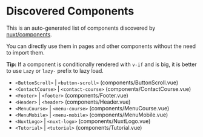 # Discovered Components

This is an auto-generated list of components discovered by [nuxt/components](https://github.com/nuxt/components).

You can directly use them in pages and other components without the need to import them.

**Tip:** If a component is conditionally rendered with `v-if` and is big, it is better to use `Lazy` or `lazy-` prefix to lazy load.

- `<ButtonScroll>` | `<button-scroll>` (components/ButtonScroll.vue)
- `<ContactCourse>` | `<contact-course>` (components/ContactCourse.vue)
- `<Footer>` | `<footer>` (components/Footer.vue)
- `<Header>` | `<header>` (components/Header.vue)
- `<MenuCourse>` | `<menu-course>` (components/MenuCourse.vue)
- `<MenuMobile>` | `<menu-mobile>` (components/MenuMobile.vue)
- `<NuxtLogo>` | `<nuxt-logo>` (components/NuxtLogo.vue)
- `<Tutorial>` | `<tutorial>` (components/Tutorial.vue)
